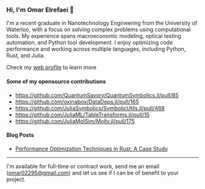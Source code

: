 ### Hi, I'm Omar Elrefaei 👋

I'm a recent graduate in Nanotechnology Engineering from the University of Waterloo, with a focus on solving complex problems using computational tools. My experience spans macroeconomic modeling, optical testing automation, and Python tool development. I enjoy optimizing code performance and working across multiple languages, including Python, Rust, and Julia.

Check my [web profile](https://omar-elrefaei.github.io/) to learn more

#### Some of my opensource contributions
- https://github.com/QuantumSavory/QuantumSymbolics.jl/pull/85
- https://github.com/oxinabox/DataDeps.jl/pull/165
- https://github.com/JuliaSymbolics/SymbolicUtils.jl/pull/468
- https://github.com/JuliaML/TableTransforms.jl/pull/15
- https://github.com/JuliaMolSim/Molly.jl/pull/175

#### Blog Posts
- [Performance Optimization Techniques in Rust: A Case Study](https://omar-elrefaei.github.io/blog/rust-optimization.html)

---------------------

I'm available for full-time or contract work, send me an email (omar02295@gmail.com) and let us see if I can be of benefit to your project.

<!--

### 🔧 A few of my humble contributions:
- **Bank of Canada**: Contributed to rearchitecting a macroeconomic modeling tool, adding higher-order approximations and performance optimizations in Julia.
- **Lumentum**: Spearheaded the development of a data processing tool for optical component QA, reducing processing time by 80%.


### 🌱 I’m currently learning:
- Advanced Rust and CUDA for performance optimization.
- Deepening my expertise in molecular dynamics and density functional theory.


**Omar-Elrefaei/Omar-Elrefaei** is a ✨ _special_ ✨ repository because its `README.md` (this file) appears on your GitHub profile.

Here are some ideas to get you started:

- 🔭 I’m currently working on ...
- 🌱 I’m currently learning ...
- 👯 I’m looking to collaborate on ...
- 🤔 I’m looking for help with ...
- 💬 Ask me about ...
- 📫 How to reach me: ...
- 😄 Pronouns: ...
- ⚡ Fun fact: ...
-->
